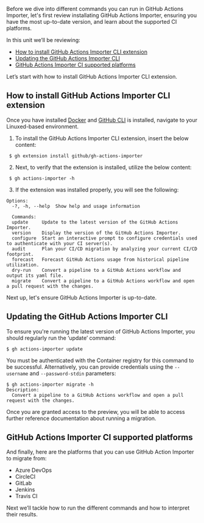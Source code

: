 Before we dive into different commands you can run in GitHub Actions Importer, let's first review installating GitHub Actions Importer, ensuring you have the most up-to-date version, and learn about the supported CI platforms.

In this unit we’ll be reviewing:
- [How to install GitHub Actions Importer CLI extension](https://github.com/githubpartners/microsoft-learn/blob/cami-actions-importer/github/migrate-cicd-pipelines-to-github-with-github-actions-importer/includes/2-How-to-install%2C-update%2C-and-configure-GitHub-Actions-Importer.md#how-to-install-github-actions-importer-cli-extension)
- [Updating the GitHub Actions Importer CLI](https://github.com/githubpartners/microsoft-learn/blob/cami-actions-importer/github/migrate-cicd-pipelines-to-github-with-github-actions-importer/includes/2-How-to-install%2C-update%2C-and-configure-GitHub-Actions-Importer.md#updating-the-github-actions-importer-cli
)
- [GitHub Actions Importer CI supported platforms](https://github.com/githubpartners/microsoft-learn/blob/cami-actions-importer/github/migrate-cicd-pipelines-to-github-with-github-actions-importer/includes/2-How-to-install%2C-update%2C-and-configure-GitHub-Actions-Importer.md#github-actions-importer-ci-supported-platforms)

Let’s start with how to install GitHub Actions Importer CLI extension.

## How to install GitHub Actions Importer CLI extension

Once you have installed [Docker](https://docs.docker.com/get-docker/) and [GitHub CLI](https://cli.github.com/) is installed, navigate to your Linuxed-based environment. 

1. To install the GitHub Actions Importer CLI extension, insert the below content:
```
 $ gh extension install github/gh-actions-importer 
 ```

2. Next, to verify that the extension is installed, utilize the below content:
```
 $ gh actions-importer -h
```
3. If the extension was installed properly, you will see the following:
```
Options:
  -?, -h, --help  Show help and usage information
  
  Commands:
  update     Update to the latest version of the GitHub Actions Importer.
  version    Display the version of the GitHub Actions Importer.
  configure  Start an interactive prompt to configure credentials used to authenticate with your CI server(s).
  audit      Plan your CI/CD migration by analyzing your current CI/CD footprint.
  forecast   Forecast GitHub Actions usage from historical pipeline utilization.
  dry-run    Convert a pipeline to a GitHub Actions workflow and output its yaml file.
  migrate    Convert a pipeline to a GitHub Actions workflow and open a pull request with the changes.
  ```
Next up, let's ensure GitHub Actions Importer is up-to-date. 

## Updating the GitHub Actions Importer CLI

To ensure you're running the latest version of GitHub Actions Importer, you should regularly run the ‘update’  command:
```
$ gh actions-importer update
```

You must be authenticated with the Container registry for this command to be successful. Alternatively, you can provide credentials using the ```--username``` and ```--password-stdin``` parameters:

```
$ gh actions-importer migrate -h
Description:
  Convert a pipeline to a GitHub Actions workflow and open a pull request with the changes.
```

Once you are granted access to the preview, you will be able to access further reference documentation about running a migration.

## GitHub Actions Importer CI supported platforms

And finally, here are the platforms that you can use GitHub Action Importer to migrate from:

- Azure DevOps
- CircleCI
- GitLab
- Jenkins
- Travis CI

Next we’ll tackle how to run the different commands and how to interpret their results. 

